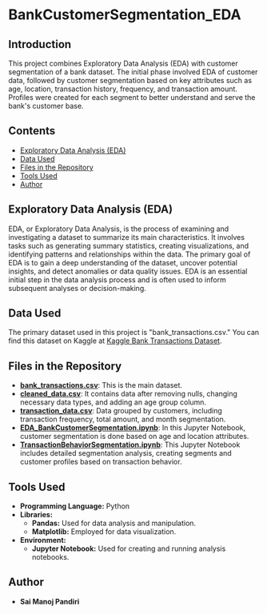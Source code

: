 # BankCustomerSegmentation_EDA

## Introduction
This project combines Exploratory Data Analysis (EDA) with customer segmentation of a bank dataset. The initial phase involved EDA of customer data, followed by customer segmentation based on key attributes such as age, location, transaction history, frequency, and transaction amount. Profiles were created for each segment to better understand and serve the bank's customer base.

## Contents
- [Exploratory Data Analysis (EDA)](#exploratory-data-analysis-eda)
- [Data Used](#data-used)
- [Files in the Repository](#files-in-the-repository)
- [Tools Used](#tools-used)
- [Author](#author)

## Exploratory Data Analysis (EDA)
EDA, or Exploratory Data Analysis, is the process of examining and investigating a dataset to summarize its main characteristics. It involves tasks such as generating summary statistics, creating visualizations, and identifying patterns and relationships within the data. The primary goal of EDA is to gain a deep understanding of the dataset, uncover potential insights, and detect anomalies or data quality issues. EDA is an essential initial step in the data analysis process and is often used to inform subsequent analyses or decision-making.

## Data Used
The primary dataset used in this project is "bank_transactions.csv." You can find this dataset on Kaggle at [Kaggle Bank Transactions Dataset](https://www.kaggle.com/datasets/shivamb/bank-customer-segmentation).

## Files in the Repository
- **[bank_transactions.csv](bank_transactions.csv)**: This is the main dataset.
- **[cleaned_data.csv](cleaned_data.csv)**: It contains data after removing nulls, changing necessary data types, and adding an age group column.
- **[transaction_data.csv](transaction_data.csv)**: Data grouped by customers, including transaction frequency, total amount, and month segmentation.
- **[EDA_BankCustomerSegmentation.ipynb](EDA_BankCustomerSegmentation.ipynb)**: In this Jupyter Notebook, customer segmentation is done based on age and location attributes.
- **[TransactionBehaviorSegmentation.ipynb](TransactionBehaviorSegmentation.ipynb)**: This Jupyter Notebook includes detailed segmentation analysis, creating segments and customer profiles based on transaction behavior.

## Tools Used
- **Programming Language:** Python
- **Libraries:**
  - **Pandas:** Used for data analysis and manipulation.
  - **Matplotlib:** Employed for data visualization.
- **Environment:**
  - **Jupyter Notebook:** Used for creating and running analysis notebooks.

## Author
- **Sai Manoj Pandiri**
